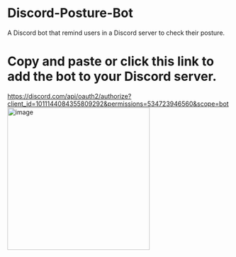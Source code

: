# Discord-Posture-Bot
A Discord bot that remind users in a Discord server to check their posture.


# Copy and paste or click this link to add the bot to your Discord server.
https://discord.com/api/oauth2/authorize?client_id=1011144084355809292&permissions=534723946560&scope=bot
<img width="321" alt="image" src="https://user-images.githubusercontent.com/48229237/187810213-c422b42a-f27f-4d53-bd9b-7bf7ed4e3643.png">
